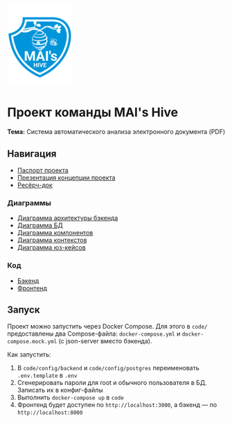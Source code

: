 <img width="150" src="docs/logo.png">

# Проект команды MAI's Hive

**Тема:** Система автоматического анализа электронного документа (PDF)

## Навигация

- [Паспорт проекта](docs/passport.pdf)
- [Презентация концепции проекта](docs/presentation.pdf)
- [Ресёрч-док](docs/research-doc.md)

### Диаграммы

- [Диаграмма архитектуры бэкенда](docs/diagram-backend.png)
- [Диаграмма БД](docs/diagram-database.png)
- [Диаграмма компонентов](docs/diagram-component.png)
- [Диаграмма контекстов](docs/diagram-context.jpg)
- [Диаграмма юз-кейсов](docs/diagram-use-cases.jpg)

### Код

- [Бэкенд](code/backend)
- [Фронтенд](code/frontend)

## Запуск

Проект можно запустить через Docker Compose. Для этого в `code/` предоставлены два Compose-файла: `docker-compose.yml` и `docker-compose.mock.yml` (с json-server вместо бэкенда).

Как запустить:

1. В `code/config/backend` и `code/config/postgres` переименовать `.env.template` в `.env`
2. Сгенерировать пароли для root и обычного пользователя в БД. Записать их в конфиг-файлы
3. Выполнить `docker-compose up` в `code`
4. Фронтенд будет доступен по `http://localhost:3000`, а бэкенд — по `http://localhost:8000`

